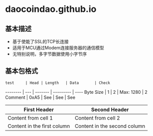 # daocoindao.github.io
## 基本描述
* 基于使能了SSL的TCP长连接
* 适用于MCU通过Modem连接服务器的通信模型
* 无特别说明，多字节数据使用小字节序

## 基本包格式

    test     | Head | Length   | Data       | Check
-------- | --- | ------- | --------- | ----
Byte Size | 1    | 2        | Max: 1280  | 2
Comment   | 0xA5 | See | See    | See 



[^1]: Length includes all the frame byte, so the min length is 5, which has no data.
[^2]: 最大数据长度基于一下几点考虑：TCP的MTU大小、物联网设备内存配置、物联网设备应用场景以及特别的：物联网设备OTA的速度。
[^3]: 使用CRC16作为包数据完整性检测算法。具体使用CCITT算法，初始值为0xFFFF，多项式为0x1021。CRC算法建议根据<https://users.ece.cmu.edu/~koopman/crc/index.html>页面的信息做进一步优化。



First Header | Second Header
------------ | -------------
Content from cell 1 | Content from cell 2
Content in the first column | Content in the second column
